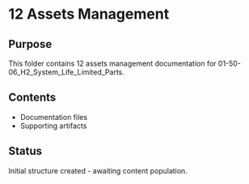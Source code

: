 # 12 Assets Management

## Purpose
This folder contains 12 assets management documentation for 01-50-06_H2_System_Life_Limited_Parts.

## Contents
- Documentation files
- Supporting artifacts

## Status
Initial structure created - awaiting content population.

